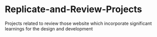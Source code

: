 # Replicate-and-Review-Projects
Projects related to review those website which incorporate significant learnings for the design and development
